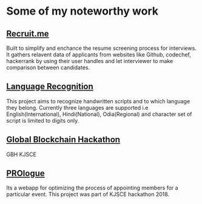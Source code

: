 # Some of my noteworthy work

## [Recruit.me](https://92ganesh.github.io/Recruit.me/ "visit project homepage")
Built to simplify and enchance the resume screening process for interviews. It gathers relavent data of applicants from websites like Github, codechef, hackerrank by using their user handles and let interviewer to make comparison between candidates.

## [Language Recognition](https://92ganesh.github.io/Language-Recognition/ "visit project homepage")
This project aims to recognize handwritten scripts and to which language they belong. Currently three languages are supported i.e English(International), Hindi(National), Odia(Regional) and character set of script is limited to digits only. 

## [Global Blockchain Hackathon]( https://92ganesh.github.io/Global-Blockchain-Hackathon/ "visit project homepage")
GBH KJSCE

## [PROlogue](https://92ganesh.github.io/PROlogue/)
Its a webapp for optimizing the process of appointing members for a particular event. This project was part of KJSCE hackathon 2018. 

